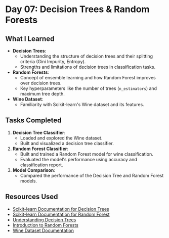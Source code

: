# Day 07: Decision Trees & Random Forests

## What I Learned
- **Decision Trees**:
  - Understanding the structure of decision trees and their splitting criteria (Gini Impurity, Entropy).
  - Strengths and limitations of decision trees in classification tasks.
- **Random Forests**:
  - Concept of ensemble learning and how Random Forest improves over decision trees.
  - Key hyperparameters like the number of trees (`n_estimators`) and maximum tree depth.
- **Wine Dataset**:
  - Familiarity with Scikit-learn's Wine dataset and its features.

## Tasks Completed
1. **Decision Tree Classifier**:
   - Loaded and explored the Wine dataset.
   - Built and visualized a decision tree classifier.
2. **Random Forest Classifier**:
   - Built and trained a Random Forest model for wine classification.
   - Evaluated the model's performance using accuracy and classification report.
3. **Model Comparison**:
   - Compared the performance of the Decision Tree and Random Forest models.

## Resources Used
- [Scikit-learn Documentation for Decision Trees](https://scikit-learn.org/stable/modules/tree.html)
- [Scikit-learn Documentation for Random Forest](https://scikit-learn.org/stable/modules/ensemble.html#forest)
- [Understanding Decision Trees](https://towardsdatascience.com/decision-trees-in-machine-learning-641b9c4e8052)
- [Introduction to Random Forests](https://machinelearningmastery.com/random-forest-algorithm-with-python/)
- [Wine Dataset Documentation](https://scikit-learn.org/stable/datasets/toy_dataset.html#wine-recognition-dataset)
